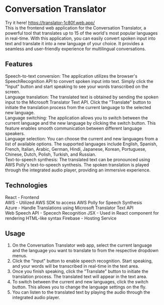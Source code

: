 # Conversation Translator
Try it here! https://translator-1c80f.web.app/
<br />
This is the frontend web application for the Conversation Translator, a powerful tool that translates up to 15 of the world's most popular languages in real-time. With this application, you can easily convert spoken input into text and translate it into a new language of your choice. It provides a seamless and user-friendly experience for multilingual conversations. <br />

## Features
Speech-to-text conversion: The application utilizes the browser's SpeechRecognition API to convert spoken input into text. Simply click the "Input" button and start speaking to see your words transcribed on the screen. <br />
Language translation: The translated text is obtained by sending the spoken input to the Microsoft Translator Text API. Click the "Translate" button to initiate the translation process from the current language to the selected new language. <br />
Language switching: The application allows you to switch between the current language and the new language by clicking the switch button. This feature enables smooth communication between different language speakers. <br />
Language selection: You can choose the current and new languages from a list of available options. The supported languages include English, Spanish, French, Italian, Arabic, German, Hindi, Japanese, Korean, Portuguese, Chinese, Dutch, Polish, Turkish, and Russian. <br />
Text-to-speech synthesis: The translated text can be pronounced using AWS Polly's text-to-speech synthesis. The spoken translation is played through the integrated audio player, providing an immersive experience. <br />

## Technologies
React - Frontend <br />
AWS - Utilized AWS SDK to access AWS Polly for Speech Synthesis <br />
Azure - Handle Translations using Microsoft Translator Text API <br />
Web Speech API - Specech Recognition
JSX - Used in React component for rendering HTML-like syntax
Firebase - Hosting Service

## Usage
1. On the Conversation Translator web app, select the current language and the language you want to translate to from the respective dropdown menus. <br />
2. Click the "Input" button to enable speech recognition. Start speaking, and your words will be transcribed in real-time in the text area. <br >
3. Once you finish speaking, click the "Translate" button to initiate the translation process. The translated text will appear in the text area. <br />
4. To switch between the current and new languages, click the switch button. This allows you to change the language settings on the fly.
5. You can listen to the translated text by playing the audio through the integrated audio player.

